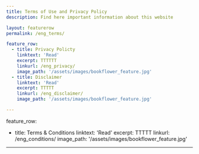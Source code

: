 ```yaml
---
title: Terms of Use and Privacy Policy
description: Find here important information about this website

layout: featurerow
permalink: /eng_terms/

feature_row:
  - title: Privacy Policty
    linktext: 'Read'
    excerpt: TTTTTT
    linkurl: /eng_privacy/
    image_path: '/assets/images/bookflower_feature.jpg'
  - title: Disclaimer
    linktext: 'Read'
    excerpt: TTTTT
    linkurl: /eng_disclaimer/
    image_path: '/assets/images/bookflower_feature.jpg'

---
```


feature_row:
  - title: Terms & Conditions
    linktext: 'Read'
    excerpt: TTTTT
    linkurl: /eng_conditions/
    image_path: '/assets/images/bookflower_feature.jpg'
---